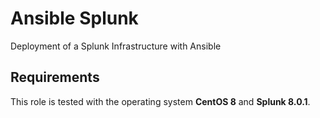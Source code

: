 # Ansible Splunk

Deployment of a Splunk Infrastructure with Ansible

## Requirements

This role is tested with the operating system **CentOS 8** and **Splunk 8.0.1**.
